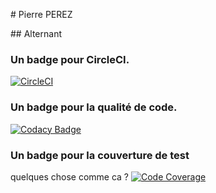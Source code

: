 # Pierre PEREZ

## Alternant

### Un badge pour CircleCI.
[![CircleCI](https://circleci.com/gh/Nhooxy/ceri-m1-test.svg?style=svg)](https://circleci.com/gh/Nhooxy/ceri-m1-test)
### Un badge pour la qualité de code.
[![Codacy Badge](https://api.codacy.com/project/badge/Grade/dd9789400f3548fb81dd84d2377d450f)](https://www.codacy.com/app/Nhooxy/ceri-m1-test?utm_source=github.com&amp;utm_medium=referral&amp;utm_content=Nhooxy/ceri-m1-test&amp;utm_campaign=Badge_Grade)
### Un badge pour la couverture de test
quelques chose comme ca ?
[![Code Coverage](https://img.shields.io/codecov/c/github/Nhooxy/ceri-m1-test/develop.svg)](https://codecov.io/github/Nhooxy/ceri-m1-test?branch=master)

